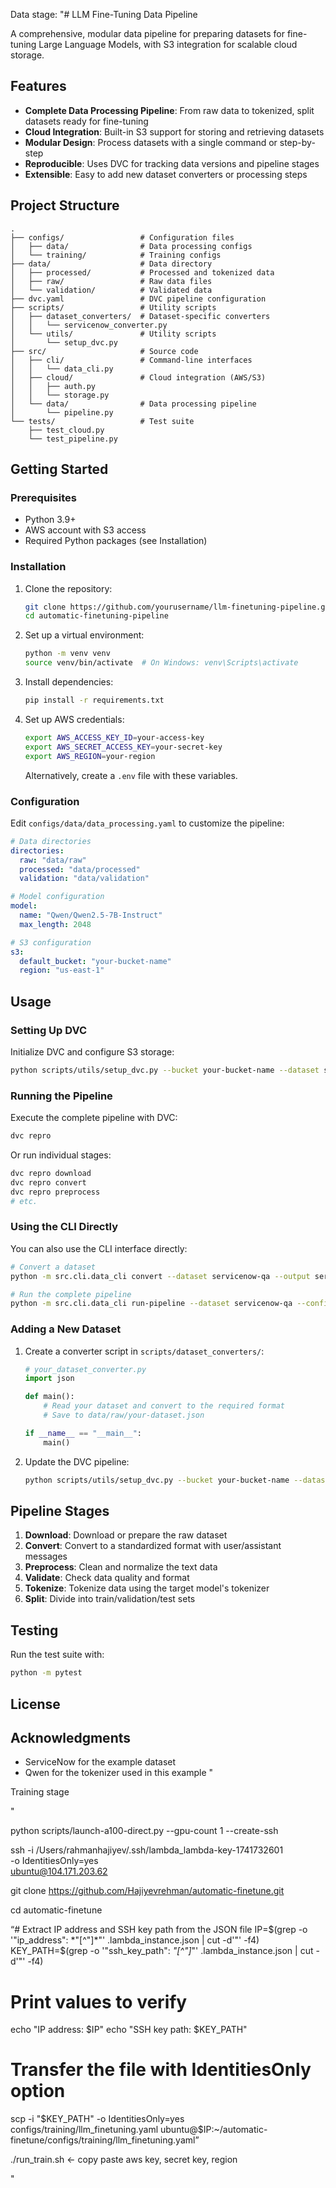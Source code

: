 Data stage:
"# LLM Fine-Tuning Data Pipeline

A comprehensive, modular data pipeline for preparing datasets for fine-tuning Large Language Models, with S3 integration for scalable cloud storage.

## Features

- **Complete Data Processing Pipeline**: From raw data to tokenized, split datasets ready for fine-tuning
- **Cloud Integration**: Built-in S3 support for storing and retrieving datasets
- **Modular Design**: Process datasets with a single command or step-by-step
- **Reproducible**: Uses DVC for tracking data versions and pipeline stages
- **Extensible**: Easy to add new dataset converters or processing steps

## Project Structure

```
.
├── configs/                 # Configuration files
│   ├── data/                # Data processing configs
│   └── training/            # Training configs
├── data/                    # Data directory
│   ├── processed/           # Processed and tokenized data
│   ├── raw/                 # Raw data files
│   └── validation/          # Validated data
├── dvc.yaml                 # DVC pipeline configuration
├── scripts/                 # Utility scripts
│   ├── dataset_converters/  # Dataset-specific converters
│   │   └── servicenow_converter.py
│   └── utils/               # Utility scripts
│       └── setup_dvc.py
├── src/                     # Source code
│   ├── cli/                 # Command-line interfaces
│   │   └── data_cli.py
│   ├── cloud/               # Cloud integration (AWS/S3)
│   │   ├── auth.py
│   │   └── storage.py
│   └── data/                # Data processing pipeline
│       └── pipeline.py
└── tests/                   # Test suite
    ├── test_cloud.py
    └── test_pipeline.py
```

## Getting Started

### Prerequisites

- Python 3.9+
- AWS account with S3 access
- Required Python packages (see Installation)

### Installation

1. Clone the repository:
   ```bash
   git clone https://github.com/yourusername/llm-finetuning-pipeline.git
   cd automatic-finetuning-pipeline
   ```

2. Set up a virtual environment:
   ```bash
   python -m venv venv
   source venv/bin/activate  # On Windows: venv\Scripts\activate
   ```

3. Install dependencies:
   ```bash
   pip install -r requirements.txt
   ```

4. Set up AWS credentials:
   ```bash
   export AWS_ACCESS_KEY_ID=your-access-key
   export AWS_SECRET_ACCESS_KEY=your-secret-key
   export AWS_REGION=your-region
   ```

   Alternatively, create a `.env` file with these variables.

### Configuration

Edit `configs/data/data_processing.yaml` to customize the pipeline:

```yaml
# Data directories
directories:
  raw: "data/raw"
  processed: "data/processed"
  validation: "data/validation"

# Model configuration
model:
  name: "Qwen/Qwen2.5-7B-Instruct"
  max_length: 2048

# S3 configuration
s3:
  default_bucket: "your-bucket-name"
  region: "us-east-1"
```

## Usage

### Setting Up DVC

Initialize DVC and configure S3 storage:

```bash
python scripts/utils/setup_dvc.py --bucket your-bucket-name --dataset servicenow-qa --init
```

### Running the Pipeline

Execute the complete pipeline with DVC:

```bash
dvc repro
```

Or run individual stages:

```bash
dvc repro download
dvc repro convert
dvc repro preprocess
# etc.
```

### Using the CLI Directly

You can also use the CLI interface directly:

```bash
# Convert a dataset
python -m src.cli.data_cli convert --dataset servicenow-qa --output servicenow-qa_converted --config configs/data/data_processing.yaml

# Run the complete pipeline
python -m src.cli.data_cli run-pipeline --dataset servicenow-qa --config configs/data/data_processing.yaml
```

### Adding a New Dataset

1. Create a converter script in `scripts/dataset_converters/`:
   ```python
   # your_dataset_converter.py
   import json

   def main():
       # Read your dataset and convert to the required format
       # Save to data/raw/your-dataset.json

   if __name__ == "__main__":
       main()
   ```

2. Update the DVC pipeline:
   ```bash
   python scripts/utils/setup_dvc.py --bucket your-bucket-name --dataset your-dataset-name
   ```

## Pipeline Stages

1. **Download**: Download or prepare the raw dataset
2. **Convert**: Convert to a standardized format with user/assistant messages
3. **Preprocess**: Clean and normalize the text data
4. **Validate**: Check data quality and format
5. **Tokenize**: Tokenize data using the target model's tokenizer
6. **Split**: Divide into train/validation/test sets

## Testing

Run the test suite with:

```bash
python -m pytest
```

## License


## Acknowledgments

- ServiceNow for the example dataset
- Qwen for the tokenizer used in this example
"


Training stage 

"



python scripts/launch-a100-direct.py --gpu-count 1 --create-ssh


ssh -i /Users/rahmanhajiyev/.ssh/lambda_lambda-key-1741732601 \
    -o IdentitiesOnly=yes \
    ubuntu@104.171.203.62



git clone https://github.com/Hajiyevrehman/automatic-finetune.git


cd automatic-finetune


“# Extract IP address and SSH key path from the JSON file
IP=$(grep -o '"ip_address": *"[^"]*"' .lambda_instance.json | cut -d'"' -f4)
KEY_PATH=$(grep -o '"ssh_key_path": *"[^"]*"' .lambda_instance.json | cut -d'"' -f4)

# Print values to verify
echo "IP address: $IP"
echo "SSH key path: $KEY_PATH"

# Transfer the file with IdentitiesOnly option
scp -i "$KEY_PATH" -o IdentitiesOnly=yes configs/training/llm_finetuning.yaml ubuntu@$IP:~/automatic-finetune/configs/training/llm_finetuning.yaml”

./run_train.sh <- copy paste aws key, secret key, region



"